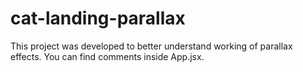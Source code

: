 # cat-landing-parallax

This project was developed to better understand working of parallax effects. You can find comments inside App.jsx.
